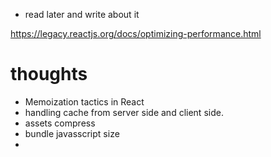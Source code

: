 - read later and write about it

https://legacy.reactjs.org/docs/optimizing-performance.html

# thoughts

- Memoization tactics in React
- handling cache from server side and client side.
- assets compress
- bundle javasscript size
-
